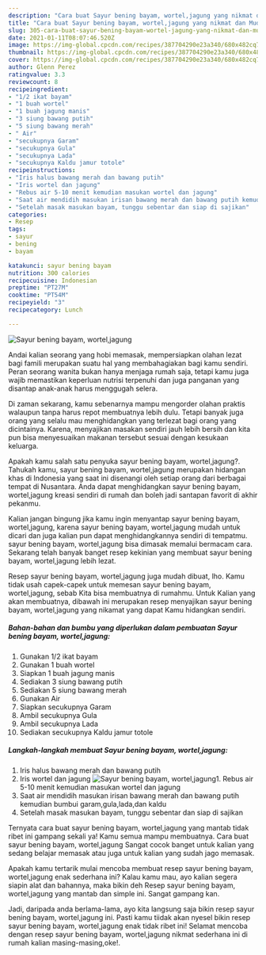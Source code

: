 ```yaml
---
description: "Cara buat Sayur bening bayam, wortel,jagung yang nikmat dan Mudah Dibuat"
title: "Cara buat Sayur bening bayam, wortel,jagung yang nikmat dan Mudah Dibuat"
slug: 305-cara-buat-sayur-bening-bayam-wortel-jagung-yang-nikmat-dan-mudah-dibuat
date: 2021-01-11T08:07:46.520Z
image: https://img-global.cpcdn.com/recipes/387704290e23a340/680x482cq70/sayur-bening-bayam-worteljagung-foto-resep-utama.jpg
thumbnail: https://img-global.cpcdn.com/recipes/387704290e23a340/680x482cq70/sayur-bening-bayam-worteljagung-foto-resep-utama.jpg
cover: https://img-global.cpcdn.com/recipes/387704290e23a340/680x482cq70/sayur-bening-bayam-worteljagung-foto-resep-utama.jpg
author: Glenn Perez
ratingvalue: 3.3
reviewcount: 8
recipeingredient:
- "1/2 ikat bayam"
- "1 buah wortel"
- "1 buah jagung manis"
- "3 siung bawang putih"
- "5 siung bawang merah"
- " Air"
- "secukupnya Garam"
- "secukupnya Gula"
- "secukupnya Lada"
- "secukupnya Kaldu jamur totole"
recipeinstructions:
- "Iris halus bawang merah dan bawang putih"
- "Iris wortel dan jagung"
- "Rebus air 5-10 menit kemudian masukan wortel dan jagung"
- "Saat air mendidih masukan irisan bawang merah dan bawang putih kemudian bumbui garam,gula,lada,dan kaldu"
- "Setelah masak masukan bayam, tunggu sebentar dan siap di sajikan"
categories:
- Resep
tags:
- sayur
- bening
- bayam

katakunci: sayur bening bayam 
nutrition: 300 calories
recipecuisine: Indonesian
preptime: "PT27M"
cooktime: "PT54M"
recipeyield: "3"
recipecategory: Lunch

---
```



![Sayur bening bayam, wortel,jagung](https://img-global.cpcdn.com/recipes/387704290e23a340/680x482cq70/sayur-bening-bayam-worteljagung-foto-resep-utama.jpg)

Andai kalian seorang yang hobi memasak, mempersiapkan olahan lezat bagi famili merupakan suatu hal yang membahagiakan bagi kamu sendiri. Peran seorang  wanita bukan hanya menjaga rumah saja, tetapi kamu juga wajib memastikan keperluan nutrisi terpenuhi dan juga panganan yang disantap anak-anak harus menggugah selera.

Di zaman  sekarang, kamu sebenarnya mampu mengorder olahan praktis walaupun tanpa harus repot membuatnya lebih dulu. Tetapi banyak juga orang yang selalu mau menghidangkan yang terlezat bagi orang yang dicintainya. Karena, menyajikan masakan sendiri jauh lebih bersih dan kita pun bisa menyesuaikan makanan tersebut sesuai dengan kesukaan keluarga. 



Apakah kamu salah satu penyuka sayur bening bayam, wortel,jagung?. Tahukah kamu, sayur bening bayam, wortel,jagung merupakan hidangan khas di Indonesia yang saat ini disenangi oleh setiap orang dari berbagai tempat di Nusantara. Anda dapat menghidangkan sayur bening bayam, wortel,jagung kreasi sendiri di rumah dan boleh jadi santapan favorit di akhir pekanmu.

Kalian jangan bingung jika kamu ingin menyantap sayur bening bayam, wortel,jagung, karena sayur bening bayam, wortel,jagung mudah untuk dicari dan juga kalian pun dapat menghidangkannya sendiri di tempatmu. sayur bening bayam, wortel,jagung bisa dimasak memalui bermacam cara. Sekarang telah banyak banget resep kekinian yang membuat sayur bening bayam, wortel,jagung lebih lezat.

Resep sayur bening bayam, wortel,jagung juga mudah dibuat, lho. Kamu tidak usah capek-capek untuk memesan sayur bening bayam, wortel,jagung, sebab Kita bisa membuatnya di rumahmu. Untuk Kalian yang akan membuatnya, dibawah ini merupakan resep menyajikan sayur bening bayam, wortel,jagung yang nikamat yang dapat Kamu hidangkan sendiri.

<!--inarticleads1-->

##### Bahan-bahan dan bumbu yang diperlukan dalam pembuatan Sayur bening bayam, wortel,jagung:

1. Gunakan 1/2 ikat bayam
1. Gunakan 1 buah wortel
1. Siapkan 1 buah jagung manis
1. Sediakan 3 siung bawang putih
1. Sediakan 5 siung bawang merah
1. Gunakan  Air
1. Siapkan secukupnya Garam
1. Ambil secukupnya Gula
1. Ambil secukupnya Lada
1. Sediakan secukupnya Kaldu jamur totole




<!--inarticleads2-->

##### Langkah-langkah membuat Sayur bening bayam, wortel,jagung:

1. Iris halus bawang merah dan bawang putih
1. Iris wortel dan jagung
<img src="https://img-global.cpcdn.com/steps/80388b487f62e8e6/160x128cq70/sayur-bening-bayam-worteljagung-langkah-memasak-2-foto.jpg" alt="Sayur bening bayam, wortel,jagung">1. Rebus air 5-10 menit kemudian masukan wortel dan jagung
1. Saat air mendidih masukan irisan bawang merah dan bawang putih kemudian bumbui garam,gula,lada,dan kaldu
1. Setelah masak masukan bayam, tunggu sebentar dan siap di sajikan




Ternyata cara buat sayur bening bayam, wortel,jagung yang mantab tidak ribet ini gampang sekali ya! Kamu semua mampu membuatnya. Cara buat sayur bening bayam, wortel,jagung Sangat cocok banget untuk kalian yang sedang belajar memasak atau juga untuk kalian yang sudah jago memasak.

Apakah kamu tertarik mulai mencoba membuat resep sayur bening bayam, wortel,jagung enak sederhana ini? Kalau kamu mau, ayo kalian segera siapin alat dan bahannya, maka bikin deh Resep sayur bening bayam, wortel,jagung yang mantab dan simple ini. Sangat gampang kan. 

Jadi, daripada anda berlama-lama, ayo kita langsung saja bikin resep sayur bening bayam, wortel,jagung ini. Pasti kamu tiidak akan nyesel bikin resep sayur bening bayam, wortel,jagung enak tidak ribet ini! Selamat mencoba dengan resep sayur bening bayam, wortel,jagung nikmat sederhana ini di rumah kalian masing-masing,oke!.

